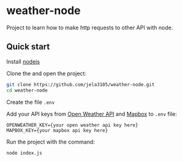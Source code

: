 # weather-node
Project to learn how to make http requests to other API with node.

## Quick start 
Install [nodejs](https://nodejs.org/en/download/)

Clone the and open the project:
```sh
git clone https://github.com/jela3105/weather-node.git
cd weather-node
```
Create the file ```.env``` 

Add your API keys from [Open Weather API](https://home.openweathermap.org/api_keys) and [Mapbox](https://docs.mapbox.com/)
to ```.env``` file:
```.env
OPENWEATHER_KEY={your open weather api key here}
MAPBOX_KEY={your mapbox api key here}
```

Run the project with the command:
```sh
node index.js
```
